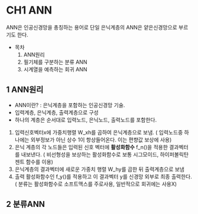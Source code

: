 # CH1 ANN 
ANN은 인공신경망을 총칭하는 용어로 단일 은닉계층의 ANN은 얕은신경망으로 부르기도 한다.
- 목차
  1. ANN원리
  2. 필기체를 구분하는 분류 ANN
  3. 시계열을 예측하는 회귀 ANN

## 1 ANN원리
- ANN이란? : 은닉계층을 포함하는 인공신경망 기술. 
- 입력계층, 은닉계층, 출력계층으로 구성
- 하나의 계층은 순서대로 입력노드, 은닉노드, 출력노드를 포함한다.

1. 입력신호벡터x에 가중치행렬 W_xh를 곱하여 은닉계층으로 보냄. ( 입력노드중 하나에는 외부정보가 아닌 상수 1이 항상들어온다. 이는 편향값 보상에 사용)
2. 은닉 계층의 각 노드들은 입력된 신호 벡터에 **활성화함수** f_n()을 적용한 결과벡터를 내보낸다. ( 비선형성을 보상하는 활성화함수로 보통 시그모이드, 하이퍼볼릭탄젠트 함수를 이용)
3. 은닉계층의 결과벡터에 새로운 가중치 행렬 W_hy를 곱한 뒤 출력계층으로 보냄
4. 출력 활성화함수인 f_y()를 적용하고 이 결과벡터 y를 신경망 외부로 최종 출력한다.( 분류는 활성화함수로 소프트맥스를 주로사용, 일반적으로 회귀에는 사용X)


## 2 분류ANN
